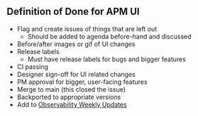 ## Definition of Done for APM UI

  - Flag and create issues of things that are left out
    - Should be added to agenda before-hand and discussed
  - Before/after images or gif of UI changes
  - Release labels
    - Must have release labels for bugs and bigger features
  - CI passing
  - Designer sign-off for UI related changes
  - PM approval for bigger, user-facing features	
  - Merge to main (this closed the issue)
  - Backported to appropriate versions
  - Add to [Observability Weekly Updates](https://docs.google.com/document/d/1_SrBK5BwonOKsCbpSwG6T-sq45BLD5RJ1nbK_tBhe9o/edit)
